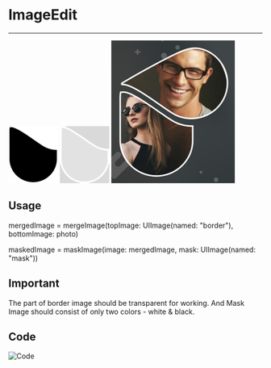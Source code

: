 # ImageEdit

--------------

![Preview](https://github.com/Eratos1122/ImageEdit/blob/master/mask1.png)
![Preview](https://github.com/Eratos1122/ImageEdit/blob/master/border.png)
![Preview](https://github.com/Eratos1122/ImageEdit/blob/master/maskandmergewithborder.png)

Usage
--------------

mergedImage = mergeImage(topImage: UIImage(named: "border"), bottomImage: photo)

maskedImage = maskImage(image: mergedImage, mask: UIImage(named: "mask"))

Important
--------------

The <Gray> part of border image should be transparent for working.
And Mask Image should consist of only two colors - white & black.

Code
--------------

![Code](https://github.com/Eratos1122/ImageEdit/blob/master/ImageEdit.swift)
